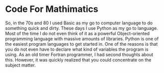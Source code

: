 # Code For Mathimatics

So, in the 70s and 80 I used Basic as my go to computer language to do something quick and dirty. These days I use Python as my go to language. Most of the time I do not even think of it as a powerful Object-oriented programming language with massive amounts of libraries. Python is one of the easiest program languages to get started in. One of the reasons is that you do not even have to declare what kind of variables the program is using. As an old timer Fortran programmer, I had second thoughts about this. However, it was quickly realized that you could concentrate on the subject matter.